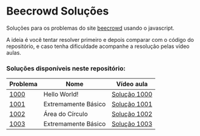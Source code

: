 # Beecrowd Soluções

Soluções para os problemas do site [beecrowd](https://www.beecrowd.com.br/) usando o javascript.

A ideia é você tentar resolver primeiro e depois comparar com o código do repositório, e caso tenha dificuldade acompanhe a resolução pelas vídeo aulas.


### Soluções disponíveis neste repositório:

| Problema  |  Nome  |  Vídeo aula |
| --------- | ------ | --------- |
|  [1000](./problems/1000.js) | Hello World! | [Solução 1000](https://youtu.be/3Sb4VPk4JEI) |
|  [1001](./problems/1001.js) | Extremamente Básico | [Solução 1001](https://youtu.be/6TZlhELLxvo) |
|  [1002](./problems/1002.js) | Área do Círculo | [Solução 1002](https://youtu.be/wH-P7zdNoBQ) |
|  [1003](./problems/1003.js) | Extremamente Básico | [Solução 1003](https://youtu.be/wH-P7zdNoBQ) |